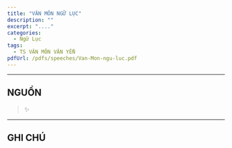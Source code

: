 ```yaml
---
title: "VÂN MÔN NGỮ LỤC"
description: ""
excerpt: "...."
categories: 
  - Ngữ Lục
tags: 
  - TS VÂN MÔN VĂN YỂN
pdfUrl: /pdfs/speeches/Van-Mon-ngu-luc.pdf
---
```




<hr class="blog-rule" />

## NGUỒN

> ✨

<hr class="blog-rule" />

## GHI CHÚ

[^1]: ⭐️ <a href="/masters/Yunmen-Wenyan" target="_blank">🔗 TS VÂN MÔN VĂN YỂN</a>
